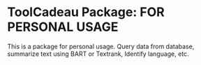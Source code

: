 # ToolCadeau Package: FOR PERSONAL USAGE

This is a package for personal usage. 
Query data from database, summarize text using BART or Textrank, Identify language, etc.